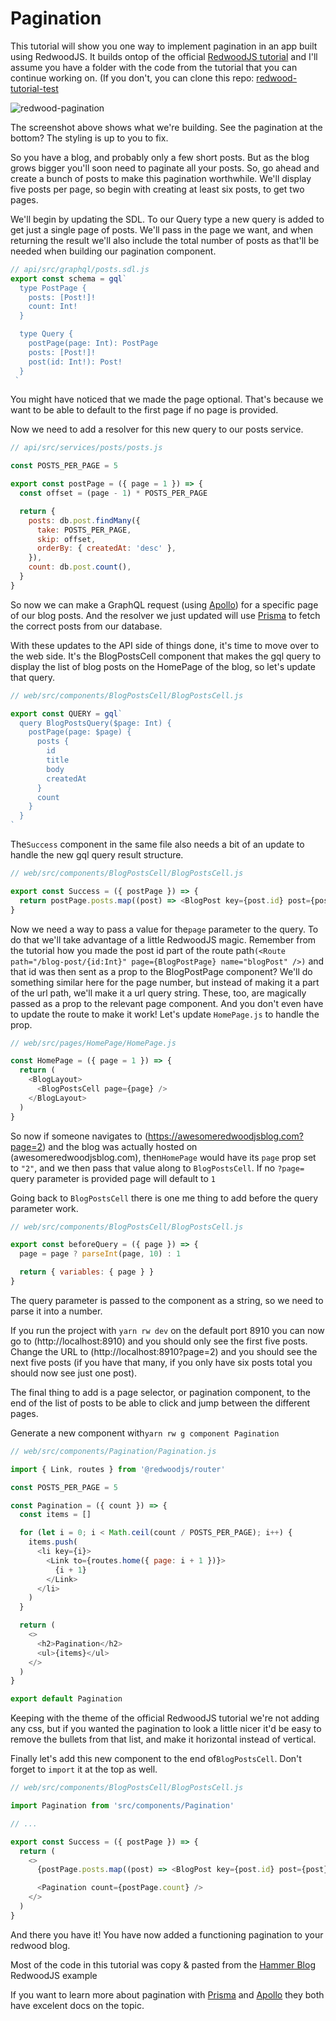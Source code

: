 # Pagination

This tutorial will show you one way to implement pagination in an app built using RedwoodJS. It builds ontop of the official [RedwoodJS tutorial](https://redwoodjs.com/tutorial/welcome-to-redwood) and I'll assume you have a folder with the code from the tutorial that you can continue working on. (If you don't, you can clone this repo: [redwood-tutorial-test](https://github.com/thedavidprice/redwood-tutorial-test)

![redwood-pagination](https://user-images.githubusercontent.com/20647282/93721363-fa82e980-fb8f-11ea-821a-4e92abdfe136.png)


The screenshot above shows what we're building. See the pagination at the bottom? The styling is up to you to fix.

So you have a blog, and probably only a few short posts. But as the blog grows bigger you'll soon need to paginate all your posts. So, go ahead and create a bunch of posts to make this pagination worthwhile. We'll display five posts per page, so begin with creating at least six posts, to get two pages.

We'll begin by updating the SDL. To our Query type a new query is added to get just a single page of posts. We'll pass in the page we want, and when returning the result we'll also include the total number of posts as that'll be needed when building our pagination component.

```javascript
// api/src/graphql/posts.sdl.js
export const schema = gql`
  type PostPage {
    posts: [Post!]!
    count: Int!
  }

  type Query {
    postPage(page: Int): PostPage
    posts: [Post!]!
    post(id: Int!): Post!
  }
 `
```

You might have noticed that we made the page optional. That's because we want to be able to default to the first page if no page is provided.

Now we need to add a resolver for this new query to our posts service.
```javascript
// api/src/services/posts/posts.js

const POSTS_PER_PAGE = 5

export const postPage = ({ page = 1 }) => {
  const offset = (page - 1) * POSTS_PER_PAGE

  return {
    posts: db.post.findMany({
      take: POSTS_PER_PAGE,
      skip: offset,
      orderBy: { createdAt: 'desc' },
    }),
    count: db.post.count(),
  }
}
```

So now we can make a GraphQL request (using [Apollo](https://www.apollographql.com/)) for a specific page of our blog posts. And the resolver we just updated will use [Prisma](https://www.prisma.io/) to fetch the correct posts from our database.

With these updates to the API side of things done, it's time to move over to the web side. It's the BlogPostsCell component that makes the gql query to display the list of blog posts on the HomePage of the blog, so let's update that query.

```javascript
// web/src/components/BlogPostsCell/BlogPostsCell.js

export const QUERY = gql`
  query BlogPostsQuery($page: Int) {
    postPage(page: $page) {
      posts {
        id
        title
        body
        createdAt
      }
      count
    }
  }
`
```

The`Success` component in the same file also needs a bit of an update to handle the new gql query result structure.

```javascript
// web/src/components/BlogPostsCell/BlogPostsCell.js

export const Success = ({ postPage }) => {
  return postPage.posts.map((post) => <BlogPost key={post.id} post={post} />)
}
```

Now we need a way to pass a value for the`page` parameter to the query. To do that we'll take advantage of a little RedwoodJS magic. Remember from the tutorial how you made the post id part of the route path`(<Route path="/blog-post/{id:Int}" page={BlogPostPage} name="blogPost" />)` and that id was then sent as a prop to the BlogPostPage component? We'll do something similar here for the page number, but instead of making it a part of the url path, we'll make it a url query string. These, too, are magically passed as a prop to the relevant page component. And you don't even have to update the route to make it work! Let's update `HomePage.js` to handle the prop.

```javascript
// web/src/pages/HomePage/HomePage.js

const HomePage = ({ page = 1 }) => {
  return (
    <BlogLayout>
      <BlogPostsCell page={page} />
    </BlogLayout>
  )
}
```

So now if someone navigates to (https://awesomeredwoodjsblog.com?page=2) and the blog was actually hosted on (awesomeredwoodjsblog.com), then`HomePage` would have its `page` prop set to `"2"`, and we then pass that value along to `BlogPostsCell`. If no `?page=` query parameter is provided page will default to `1`

Going back to `BlogPostsCell` there is one me thing to add before the query parameter work.

```javascript
// web/src/components/BlogPostsCell/BlogPostsCell.js

export const beforeQuery = ({ page }) => {
  page = page ? parseInt(page, 10) : 1

  return { variables: { page } }
}
```

The query parameter is passed to the component as a string, so we need to parse it into a number.

If you run the project with `yarn rw dev` on the default port 8910 you can now go to (http://localhost:8910) and you should only see the first five posts. Change the URL to (http://localhost:8910?page=2) and you should see the next five posts (if you have that many, if you only have six posts total you should now see just one post).

The final thing to add is a page selector, or pagination component, to the end of the list of posts to be able to click and jump between the different pages.

Generate a new component with`yarn rw g component Pagination`

```javascript
// web/src/components/Pagination/Pagination.js

import { Link, routes } from '@redwoodjs/router'

const POSTS_PER_PAGE = 5

const Pagination = ({ count }) => {
  const items = []

  for (let i = 0; i < Math.ceil(count / POSTS_PER_PAGE); i++) {
    items.push(
      <li key={i}>
        <Link to={routes.home({ page: i + 1 })}>
          {i + 1}
        </Link>
      </li>
    )
  }

  return (
    <>
      <h2>Pagination</h2>
      <ul>{items}</ul>
    </>
  )
}

export default Pagination
```

Keeping with the theme of the official RedwoodJS tutorial we're not adding any css, but if you wanted the pagination to look a little nicer it'd be easy to remove the bullets from that list, and make it horizontal instead of vertical.

Finally let's add this new component to the end of`BlogPostsCell`. Don't forget to `import` it at the top as well.

```javascript
// web/src/components/BlogPostsCell/BlogPostsCell.js

import Pagination from 'src/components/Pagination'

// ...

export const Success = ({ postPage }) => {
  return (
    <>
      {postPage.posts.map((post) => <BlogPost key={post.id} post={post} />)}

      <Pagination count={postPage.count} />
    </>
  )
}
```

And there you have it! You have now added a functioning pagination to your redwood blog. 

Most of the code in this tutorial was copy & pasted from the [Hammer Blog](https://github.com/redwoodjs/example-blog) RedwoodJS example

If you want to learn more about pagination with [Prisma](https://www.prisma.io/docs/reference/tools-and-interfaces/prisma-client/pagination) and [Apollo](https://www.apollographql.com/docs/react/data/pagination/) they both have excelent docs on the topic.

